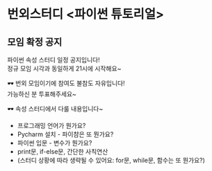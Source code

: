 # 번외스터디 <파이썬 튜토리얼>
## 모임 확정 공지
파이썬 속성 스터디 일정 공지입니다!  
정규 모임 시각과 동일하게 21시에 시작해요~  

🕶 번외 모임이기에 참여도 불참도 자유입니다!  
가능하신 분 투표해주세요~  

🕶 속성 스터디에서 다룰 내용입니다~  
* 프로그래밍 언어가 뭔가요?  
* Pycharm 설치 - 파이챰은 또 뭔가요?  
* 파이썬 입문 - 변수가 뭔가요?  
* print문, if-else문, 간단한 사칙연산  
* (스터디 상황에 따라 생략될 수 있어요: for문, while문, 함수는 또 뭔가요?)  
